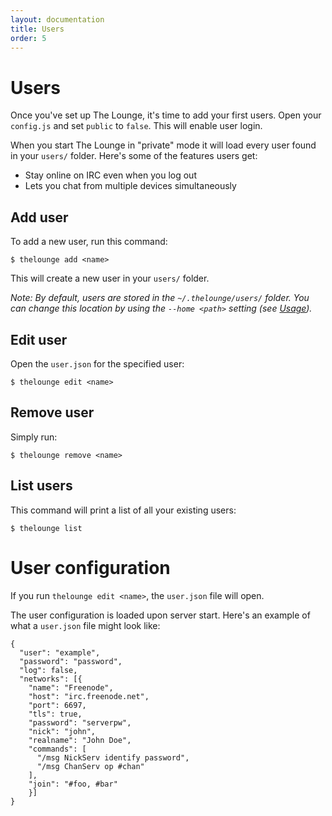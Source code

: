 ```yaml
---
layout: documentation
title: Users
order: 5
---
```


# Users

Once you've set up The Lounge, it's time to add your first users. Open your `config.js` and set `public` to `false`. This will enable user login.

When you start The Lounge in "private" mode it will load every user found in your `users/` folder. Here's some of the features users get:

- Stay online on IRC even when you log out
- Lets you chat from multiple devices simultaneously

## Add user

To add a new user, run this command:

```
$ thelounge add <name>
```

This will create a new user in your `users/` folder.

_Note: By default, users are stored in the `~/.thelounge/users/` folder. You can change this location by using the `--home <path>` setting (see [Usage](/docs/usage.html#home))._

## Edit user

Open the `user.json` for the specified user:

```
$ thelounge edit <name>
```

## Remove user

Simply run:

```
$ thelounge remove <name>
```

## List users

This command will print a list of all your existing users:

```
$ thelounge list
```

# User configuration

If you run `thelounge edit <name>`, the `user.json` file will open.

The user configuration is loaded upon server start. Here's an example of what a `user.json` file might look like:

```
{
  "user": "example",
  "password": "password",
  "log": false,
  "networks": [{
    "name": "Freenode",
    "host": "irc.freenode.net",
    "port": 6697,
    "tls": true,
    "password": "serverpw",
    "nick": "john",
    "realname": "John Doe",
    "commands": [
      "/msg NickServ identify password",
      "/msg ChanServ op #chan"
    ],
    "join": "#foo, #bar"
	}]
}
```
